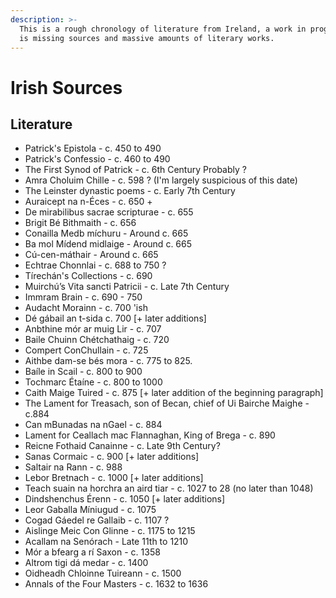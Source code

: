 ```yaml
---
description: >-
  This is a rough chronology of literature from Ireland, a work in progress it
  is missing sources and massive amounts of literary works.
---
```


# Irish Sources

## Literature

* Patrick's Epistola - c. 450 to 490
* Patrick's Confessio - c. 460 to 490
* The First Synod of Patrick - c. 6th Century Probably ?
* Amra Choluim Chille - c. 598 ? \(I'm largely suspicious of this date\)
* The Leinster dynastic poems - c. Early 7th Century
* Auraicept na n-Éces - c. 650 +
* De mirabilibus sacrae scripturae - c. 655
* Brigit Bé Bithmaith - c. 656
* Conailla Medb míchuru - Around c. 665
* Ba mol Mídend midlaige - Around c. 665
* Cú-cen-máthair - Around c. 665
* Echtrae Chonnlai - c. 688 to 750 ?
* Tírechán's Collections - c. 690
* Muirchú’s Vita sancti Patricii - c. Late 7th Century
* Immram Brain - c. 690 - 750
* Audacht Morainn - c. 700 'ish
* Dé gábail an t-sida c. 700 \[+ later additions\]
* Anbthine mór ar muig Lir - c. 707
* Baile Chuinn Chétchathaig - c. 720
* Compert ConChullain - c. 725
* Aithbe dam-se bés mora -  c. 775 to 825.
* Baíle in Scail - c. 800 to 900
* Tochmarc Étaíne - c. 800 to 1000
* Caith Maige Tuired - c. 875 \[+ later addition of the beginning paragraph\]
* The Lament for Treasach, son of Becan, chief of Ui Bairche Maighe - c.884
* Can mBunadas na nGael - c. 884
* Lament for Ceallach mac Flannaghan, King of Brega - c. 890
* Reicne Fothaid Canainne - c. Late 9th Century?
* Sanas Cormaic - c. 900 \[+ later additions\]
* Saltair na Rann - c. 988
* Lebor Bretnach - c. 1000 \[+ later additions\]
* Teach suain na horchra an aird tiar - c. 1027 to 28 \(no later than 1048\)
* Dindshenchus  Érenn - c. 1050 \[+ later additions\]
* Leor Gaballa Míniugud - c. 1075
* Cogad Gáedel re Gallaib - c. 1107 ?
* Aislinge Meic Con Glinne - c. 1175 to 1215
* Acallam na Senórach - Late 11th to 1210
* Mór a bfearg a rí Saxon - c. 1358
* Altrom tigi dá medar - c. 1400
* Oidheadh Chloinne Tuireann - c. 1500
* Annals of the Four Masters - c. 1632 to 1636

